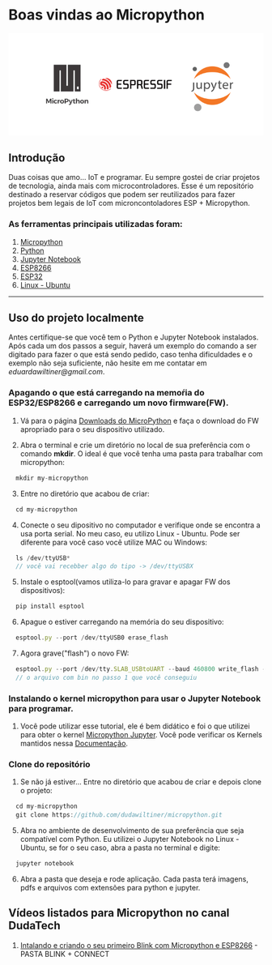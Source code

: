 
# Boas vindas ao Micropython

<div align="center">
  <img src="./Figures/logos.svg" width="800"  alt="logos"/>
</div>

## Introdução

Duas coisas que amo... IoT e programar. Eu sempre gostei de criar projetos de tecnologia, ainda mais com microcontroladores. Esse é um repositório destinado a reservar códigos que podem ser reutilizados para fazer projetos bem legais de IoT com microncontoladores ESP + Micropython. 

### As ferramentas principais utilizadas foram:

1. [Micropython](https://micropython.org/)<br>
2. [Python](https://www.python.org/)<br>
3. [Jupyter Notebook](https://jupyter.org/)<br>
4. [ESP8266](https://nodemcu.readthedocs.io/en/release/)<br>
5. [ESP32](https://docs.espressif.com/projects/esp-idf/en/latest/esp32/)<br>
6. [Linux - Ubuntu](https://ubuntu.com/)<br>
---
## Uso do projeto localmente

Antes certifique-se que você tem o Python e Jupyter Notebook instalados. Após cada um dos passos a seguir, haverá um exemplo do comando a ser digitado para fazer o que está sendo pedido, caso tenha dificuldades e o exemplo não seja suficiente, não hesite em me contatar em _eduardawiltiner@gmail.com_.

### Apagando o que está carregando na memoŕia do ESP32/ESP8266 e carregando um novo firmware(FW).

1. Vá para o página [Downloads do MicroPython](http://micropython.org/download#esp8266) e faça o download do FW apropriado para o seu dispositivo utilizado.


2. Abra o terminal e crie um diretório no local de sua preferência com o comando **mkdir**. O ideal é que você tenha uma pasta para trabalhar com micropython:
```javascript
  mkdir my-micropython
```

3. Entre no diretório que acabou de criar:
```javascript
  cd my-micropython
```

4. Conecte o seu dipositivo no computador e verifique onde se encontra a usa porta serial. No meu caso, eu utilizo Linux - Ubuntu. Pode ser diferente para você caso você utilize MAC ou Windows:
```javascript
  ls /dev/ttyUSB*
  // você vai recebber algo do tipo -> /dev/ttyUSBX
```

5. Instale o esptool(vamos utiliza-lo para gravar e apagar FW dos dispositivos):
```javascript
  pip install esptool
```

6. Apague o estiver carregando na memória do seu dispositivo:
```javascript
  esptool.py --port /dev/ttyUSB0 erase_flash
```

7. Agora grave("flash") o novo FW:
```javascript
  esptool.py --port /dev/tty.SLAB_USBtoUART --baud 460800 write_flash --flash_size=detect 0 nome-do-arquivo-que-baixou.9.4.bin
  // o arquivo com bin no passo 1 que você conseguiu
```
### Instalando o kernel micropython para usar o Jupyter Notebook para programar.

1. Você pode utilizar esse tutorial, ele é bem didático e foi o que utilizei para obter o kernel [Micropython Jupyter](https://github.com/goatchurchprime/jupyter_micropython_kernel/). Você pode verificar os Kernels mantidos nessa [Documentação](http://jupyter.org/documentation).


### Clone do repositório

1. Se não já estiver... Entre no diretório que acabou de criar e depois clone o projeto:
```javascript
  cd my-micropython
  git clone https://github.com/dudawiltiner/micropython.git
```

5. Abra no ambiente de desenvolvimento de sua preferência que seja compatível com Python. Eu utilizei o Jupyter Notebook no Linux - Ubuntu, se for o seu caso, abra a pasta no terminal e digite:
```javascript
  jupyter notebook
```
6. Abra a pasta que deseja e rode aplicação. Cada pasta terá imagens, pdfs e arquivos com extensões para python e jupyter. 

## Vídeos listados para Micropython no canal DudaTech

1. [Intalando e criando o seu primeiro Blink com Micropython e ESP8266]('yiu') - PASTA BLINK + CONNECT
